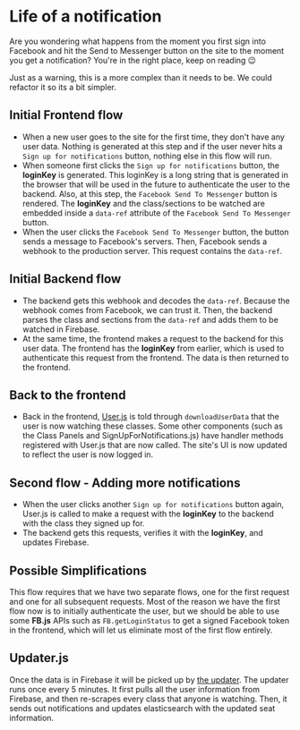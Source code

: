 # Life of a notification

Are you wondering what happens from the moment you first sign into Facebook and hit the Send to Messenger button on the site to the moment you get a notification? You're in the right place, keep on reading 😉

Just as a warning, this is a more complex than it needs to be. We could refactor it so its a bit simpler.

## Initial Frontend flow

- When a new user goes to the site for the first time, they don't have any user data. Nothing is generated at this step and if the user never hits a `Sign up for notifications` button, nothing else in this flow will run.
- When someone first clicks the `Sign up for notifications` button, the **loginKey** is generated. This loginKey is a long string that is generated in the browser that will be used in the future to authenticate the user to the backend. Also, at this step, the `Facebook Send To Messenger` button is rendered. The **loginKey** and the class/sections to be watched are embedded inside a `data-ref` attribute of the `Facebook Send To Messenger` button.
- When the user clicks the `Facebook Send To Messenger` button, the button sends a message to Facebook's servers. Then, Facebook sends a webhook to the production server. This request contains the `data-ref`.

## Initial Backend flow

- The backend gets this webhook and decodes the `data-ref`. Because the webhook comes from Facebook, we can trust it. Then, the backend parses the class and sections from the `data-ref` and adds them to be watched in Firebase.
- At the same time, the frontend makes a request to the backend for this user data. The frontend has the **loginKey** from earlier, which is used to authenticate this request from the frontend. The data is then returned to the frontend.

## Back to the frontend

- Back in the frontend, [User.js](https://github.com/sandboxnu/searchneu/blob/master/frontend/components/user.js) is told through `downloadUserData` that the user is now watching these classes. Some other components (such as the Class Panels and SignUpForNotifications.js) have handler methods registered with User.js that are now called. The site's UI is now updated to reflect the user is now logged in.

## Second flow - Adding more notifications

- When the user clicks another `Sign up for notifications` button again, User.js is called to make a request with the **loginKey** to the backend with the class they signed up for.
- The backend gets this requests, verifies it with the **loginKey**, and updates Firebase.

## Possible Simplifications

This flow requires that we have two separate flows, one for the first request and one for all subsequent requests. Most of the reason we have the first flow now is to initially authenticate the user, but we should be able to use some **FB.js** APIs such as `FB.getLoginStatus` to get a signed Facebook token in the frontend, which will let us eliminate most of the first flow entirely.

## Updater.js

Once the data is in Firebase it will be picked up by [the updater](https://github.com/sandboxnu/searchneu/blob/master/backend/updater.js). The updater runs once every 5 minutes. It first pulls all the user information from Firebase, and then re-scrapes every class that anyone is watching. Then, it sends out notifications and updates elasticsearch with the updated seat information.
